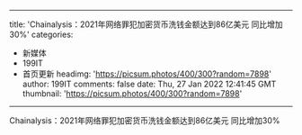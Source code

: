 
---
title: 'Chainalysis：2021年网络罪犯加密货币洗钱金额达到86亿美元 同比增加30%'
categories: 
 - 新媒体
 - 199IT
 - 首页更新
headimg: 'https://picsum.photos/400/300?random=7898'
author: 199IT
comments: false
date: Thu, 27 Jan 2022 12:41:45 GMT
thumbnail: 'https://picsum.photos/400/300?random=7898'
---

<div>   
Chainalysis：2021年网络罪犯加密货币洗钱金额达到86亿美元 同比增加30%  
</div>
            